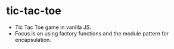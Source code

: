 # tic-tac-toe
- Tic Tac Toe game in vanilla JS.
- Focus is on using factory functions and the module pattern for encapsulation.
